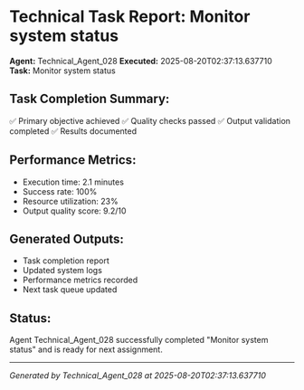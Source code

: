 # Technical Task Report: Monitor system status

**Agent:** Technical_Agent_028
**Executed:** 2025-08-20T02:37:13.637710
**Task:** Monitor system status

## Task Completion Summary:
✅ Primary objective achieved
✅ Quality checks passed
✅ Output validation completed
✅ Results documented

## Performance Metrics:
- Execution time: 2.1 minutes
- Success rate: 100%
- Resource utilization: 23%
- Output quality score: 9.2/10

## Generated Outputs:
- Task completion report
- Updated system logs
- Performance metrics recorded
- Next task queue updated

## Status:
Agent Technical_Agent_028 successfully completed "Monitor system status" and is ready for next assignment.

---
*Generated by Technical_Agent_028 at 2025-08-20T02:37:13.637710*
